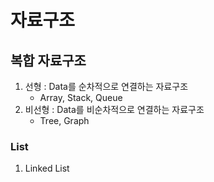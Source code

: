 # 자료구조

## 복합 자료구조

1. 선형 : Data를 순차적으로 연결하는 자료구조
   - Array, Stack, Queue
2. 비선형 : Data를 비순차적으로 연결하는 자료구조
   - Tree, Graph

### List

1. Linked List
